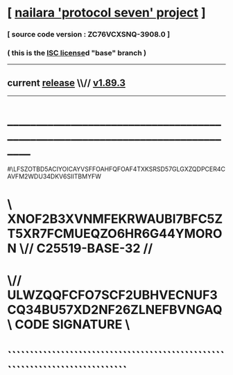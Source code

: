 
# [ [nailara 'protocol seven' project](http://nailara.network/) ]

### [ source code version : ZC76VCXSNQ-3908.0 ]

### ( this is the [ISC license](license)d "base" branch )
---
## current [release](https://github.com/nailara-technologies/protocol-7/releases) \\\\// [v1.89.3](https://github.com/nailara-technologies/protocol-7/releases/tag/v1.89.3)
---
# ______________________________________________________________________________
#\\LFSZOTBD5ACIYOICAYVSFFOAHFQFOAF4TXKSRSD57GLGXZQDPCER4CAVFM2WDU34DKV6SIITBMYFW
# \\ XNOF2B3XVNMFEKRWAUBI7BFC5ZT5XR7FCMUEQZO6HR6G44YMORON \\// C25519-BASE-32 //
#  \\// ULWZQQFCFO7SCF2UBHVECNUF3CQ34BU57XD2NF26ZLNEFBVNGAQ \\ CODE SIGNATURE \\
#   ````````````````````````````````````````````````````````````````````````````

